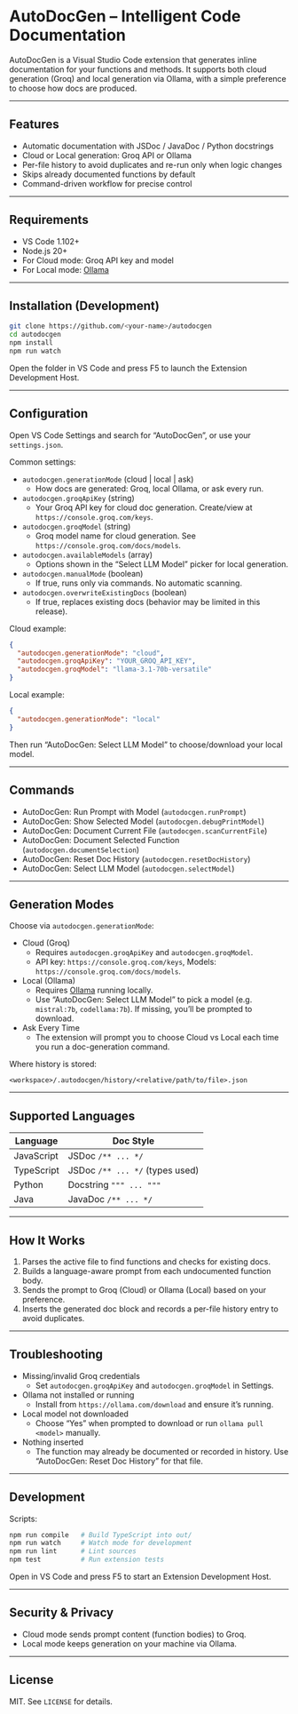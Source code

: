 # AutoDocGen – Intelligent Code Documentation

AutoDocGen is a Visual Studio Code extension that generates inline documentation for your functions and methods. It supports both cloud generation (Groq) and local generation via Ollama, with a simple preference to choose how docs are produced.

---

## Features

- Automatic documentation with JSDoc / JavaDoc / Python docstrings
- Cloud or Local generation: Groq API or Ollama
- Per-file history to avoid duplicates and re-run only when logic changes
- Skips already documented functions by default
- Command-driven workflow for precise control

---

## Requirements

- VS Code 1.102+
- Node.js 20+
- For Cloud mode: Groq API key and model
- For Local mode: [Ollama](https://ollama.com/download)

---

## Installation (Development)

```bash
git clone https://github.com/<your-name>/autodocgen
cd autodocgen
npm install
npm run watch
```

Open the folder in VS Code and press F5 to launch the Extension Development Host.

---

## Configuration

Open VS Code Settings and search for “AutoDocGen”, or use your `settings.json`.

Common settings:

- `autodocgen.generationMode` (cloud | local | ask)
  - How docs are generated: Groq, local Ollama, or ask every run.
- `autodocgen.groqApiKey` (string)
  - Your Groq API key for cloud doc generation. Create/view at `https://console.groq.com/keys`.
- `autodocgen.groqModel` (string)
  - Groq model name for cloud generation. See `https://console.groq.com/docs/models`.
- `autodocgen.availableModels` (array)
  - Options shown in the “Select LLM Model” picker for local generation.
- `autodocgen.manualMode` (boolean)
  - If true, runs only via commands. No automatic scanning.
- `autodocgen.overwriteExistingDocs` (boolean)
  - If true, replaces existing docs (behavior may be limited in this release).

Cloud example:

```json
{
  "autodocgen.generationMode": "cloud",
  "autodocgen.groqApiKey": "YOUR_GROQ_API_KEY",
  "autodocgen.groqModel": "llama-3.1-70b-versatile"
}
```

Local example:

```json
{
  "autodocgen.generationMode": "local"
}
```

Then run “AutoDocGen: Select LLM Model” to choose/download your local model.

---

## Commands

- AutoDocGen: Run Prompt with Model (`autodocgen.runPrompt`)
- AutoDocGen: Show Selected Model (`autodocgen.debugPrintModel`)
- AutoDocGen: Document Current File (`autodocgen.scanCurrentFile`)
- AutoDocGen: Document Selected Function (`autodocgen.documentSelection`)
- AutoDocGen: Reset Doc History (`autodocgen.resetDocHistory`)
- AutoDocGen: Select LLM Model (`autodocgen.selectModel`)

---

## Generation Modes

Choose via `autodocgen.generationMode`:

- Cloud (Groq)
  - Requires `autodocgen.groqApiKey` and `autodocgen.groqModel`.
  - API key: `https://console.groq.com/keys`, Models: `https://console.groq.com/docs/models`.
- Local (Ollama)
  - Requires [Ollama](https://ollama.com/download) running locally.
  - Use “AutoDocGen: Select LLM Model” to pick a model (e.g. `mistral:7b`, `codellama:7b`). If missing, you’ll be prompted to download.
- Ask Every Time
  - The extension will prompt you to choose Cloud vs Local each time you run a doc-generation command.

Where history is stored:

```
<workspace>/.autodocgen/history/<relative/path/to/file>.json
```

---

## Supported Languages

| Language   | Doc Style                       |
| ---------- | ------------------------------- |
| JavaScript | JSDoc `/** ... */`              |
| TypeScript | JSDoc `/** ... */` (types used) |
| Python     | Docstring `""" ... """`         |
| Java       | JavaDoc `/** ... */`            |

---

## How It Works

1. Parses the active file to find functions and checks for existing docs.
2. Builds a language-aware prompt from each undocumented function body.
3. Sends the prompt to Groq (Cloud) or Ollama (Local) based on your preference.
4. Inserts the generated doc block and records a per-file history entry to avoid duplicates.

---

## Troubleshooting

- Missing/invalid Groq credentials
  - Set `autodocgen.groqApiKey` and `autodocgen.groqModel` in Settings.
- Ollama not installed or running
  - Install from `https://ollama.com/download` and ensure it’s running.
- Local model not downloaded
  - Choose “Yes” when prompted to download or run `ollama pull <model>` manually.
- Nothing inserted
  - The function may already be documented or recorded in history. Use “AutoDocGen: Reset Doc History” for that file.

---

## Development

Scripts:

```bash
npm run compile   # Build TypeScript into out/
npm run watch     # Watch mode for development
npm run lint      # Lint sources
npm test          # Run extension tests
```

Open in VS Code and press F5 to start an Extension Development Host.

---

## Security & Privacy

- Cloud mode sends prompt content (function bodies) to Groq.
- Local mode keeps generation on your machine via Ollama.

---

## License

MIT. See `LICENSE` for details.
